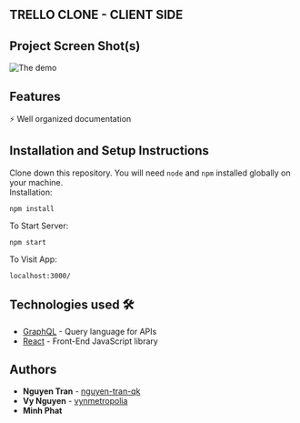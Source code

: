 ## TRELLO CLONE - CLIENT SIDE

## Project Screen Shot(s)
![The demo]('./demo/trello_clone_demo.gif')

## Features
⚡️ Well organized documentation

## Installation and Setup Instructions
Clone down this repository. You will need `node` and `npm` installed globally on your machine.  
Installation:

`npm install`

To Start Server:

`npm start`  

To Visit App:

`localhost:3000/`

## Technologies used 🛠️

- [GraphQL](https://graphql.org/) - Query language for APIs
- [React](https://es.reactjs.org/) - Front-End JavaScript library

## Authors

* **Nguyen Tran** - [nguyen-tran-qk ](https://github.com/nguyen-tran-qk)
* **Vy Nguyen** - [vynmetropolia ](https://github.com/vynmetropolia)
* **Minh Phat** 
